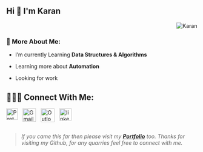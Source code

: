 
## Hi 👋 I'm Karan
<p align="right"> <img src="https://komarev.com/ghpvc/?username=karanrao-github&label=Profile%20views&color=0e75b6&style=flat"  alt="Karan" /> </p>

### 🧐 More About Me:
- I’m currently Learning **Data Structures & Algorithms**

- Learning more about **Automation**

- Looking for work


## 👨🏻‍💻 Connect With Me:

<a href="mailto:karanrao81441@protonmail.com" target="_blank"> <img align="left" src="https://raw.githubusercontent.com/karanrao-github/Karan-Rao/18c58f2dcf0cb62e023d69f4f7f9a35eb108df79/icons/protonmail-logo.svg" alt="Protonmail" height="30px"/></a>

<a href="mailto:karanrao81441@gmail.com" target="_blank"><img  align="left" src="https://raw.githubusercontent.com/karanrao-github/Karan-Rao/18c58f2dcf0cb62e023d69f4f7f9a35eb108df79/icons/gmail-logo.svg" alt="Gmail" height="35" style="margin-left:10" /></a>

<a href="mailto:karanrao81441@outlook.com" target="_blank"><img align="left" src="https://raw.githubusercontent.com/karanrao-github/Karan-Rao/18c58f2dcf0cb62e023d69f4f7f9a35eb108df79/icons/outlook-logo.svg" alt="Outlook" height="36" style="margin-left:10" /></a>

<a href="https://www.linkedin.com/in/karan-rao-175b06223/" target="_blank"><img align="left" src="https://brand.linkedin.com/content/dam/me/business/en-us/amp/brand-site/v2/bg/LI-Bug.svg.original.svg" alt="linkedin" height="32" style="margin-left:10" /></a>

<br><br><br>

>*If you came this far then please visit my [**Portfolio**](https://comfy-shortbread-379e97.netlify.app/) too. Thanks for visiting my Github, for any quarries feel free to connect with me.*
